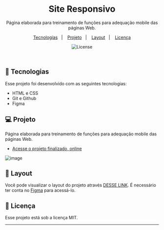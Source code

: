 <h1 align="center"> Site Responsivo </h1>

<p align="center">
Página elaborada para treinamento de funções para adequação mobile das páginas Web. <br/>
</p>

<p align="center">
  <a href="#-tecnologias">Tecnologias</a>&nbsp;&nbsp;&nbsp;|&nbsp;&nbsp;&nbsp;
  <a href="#-projeto">Projeto</a>&nbsp;&nbsp;&nbsp;|&nbsp;&nbsp;&nbsp;
  <a href="#-layout">Layout</a>&nbsp;&nbsp;&nbsp;|&nbsp;&nbsp;&nbsp;
  <a href="#memo-licença">Licença</a>
</p>

<p align="center">
  <img alt="License" src="https://img.shields.io/static/v1?label=license&message=MIT&color=49AA26&labelColor=000000">
</p>

<br>

<p align="center">
 </p>

## 🚀 Tecnologias

Esse projeto foi desenvolvido com as seguintes tecnologias:

- HTML e CSS
- Git e Github
- Figma

## 💻 Projeto

Página elaborada para treinamento de funções para adequação mobile das páginas Web.

- [Acesse o projeto finalizado, online](https://rodolffomacedo.github.io/site_responsivo/)

 ![image](https://github.com/RodolffoMacedo/site_responsivo/assets/146378931/92b73971-d6cf-4c54-8f32-829ba23a7dfe)




## 🔖 Layout

Você pode visualizar o layout do projeto através [DESSE LINK](https://www.figma.com/file/zglW8qRMqiTYG7aeUdwEHK/Explorer-Stage-03-Projeto-02-Copy?fuid=1288975106851314521). É necessário ter conta no [Figma](https://figma.com) para acessá-lo.

## :memo: Licença

Esse projeto está sob a licença MIT.

---
